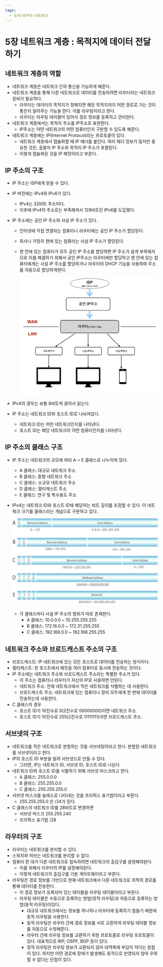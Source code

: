 ```yaml
---
tags:
  - 도서/모두의-네트워크
---
```


# 5장 네트워크 계층 : 목적지에 데이터 전달하기

## 네트워크 계층의 역할

- 네트워크 계층은 네트워크 간의 통신을 가능하게 해준다.
- 네트워크 계층을 통해 다른 네트워크로 데이터를 전송하려면 라우터라는 네트워크 장비가 필요하다.
    - 라우터는 데이터의 목적지가 정해지면 해당 목적지까지 어떤 경로로 가는 것이 좋은지 알려주는 기능을 한다. 이를 라우팅이라고 한다.
    - 라우터는 라우팅 테이블이 있어서 경로 정보를 등록하고 관리한다.
- 네트워크 계층에서는 목적지 주소를 IP주소로 표현한다.
    - IP주소는 어떤 네트워크의 어떤 컴퓨터인지 구분할 수 있도록 해준다.
- 네트워크 계층에는 IP(Internet Protocol)라는 프로토콜이 있다.
    - 네트워크 계층에서 캡슐화할 때 IP 헤더를 붙인다. 여러 헤더 정보가 많지만 중요한 것은, 출발지 IP 주소와 목적지 IP 주소가 포함된다.
    - 이렇게 캡슐화된 것을 IP 패킷이라고 부른다.

## IP 주소의 구조

- IP 주소는 ISP에게 받을 수 있다.
- IP 버전에는 IPv4와 IPv6가 있다.
    - IPv4는 32비트 주소이다.
    - 이후에 IPv4의 주소로는 부족해져서 128비트인 IPv6를 도입했다.
- IP 주소에는 공인 IP 주소와 사설 IP 주소가 있다.
    - 인터넷에 직접 연결되는 컴퓨터나 라우터에는 공인 IP 주소가 할당된다.
    - 회사나 가정의 랜에 있는 컴퓨터는 사설 IP 주소가 할당된다.
    - 랜 안에 있는 컴퓨터가 모두 공인 IP 주소를 할당하면 IP 주소가 쉽게 부족해지므로 이를 해결하기 위해서 공인 IP주소는 라우터에만 할당하고 랜 안에 있는 컴퓨터에게는 사설 IP 주소를 할당하거나 라우터의 DHCP 기능을 사용하여 주소를 자동으로 할당하게한다.
      
        ![Untitled](assets/Untitled-4550895.png)
    
- IPv4의 경우는 보통 8비트씩 끊어서 읽는다.
- IP 주소는 네트워크 ID와 호스트 ID로 나눠져있다.
    - 네트워크 ID는 어떤 네트워크인지를 나타낸다.
    - 호스트 ID는 해당 네트워크의 어떤 컴퓨터인지를 나타낸다.

## IP 주소의 클래스 구조

- IP 주소는 네트워크의 규모에 따라 A ~ E 클래스로 나누어져 있다.
    - A 클래스: 대규모 네트워크 주소
    - B 클래스: 중형 네트워크 주소
    - C 클래스: 소규모 네트워크 주소
    - D 클래스: 멀티캐스트 주소
    - E 클래스: 연구 및 특수용도 주소
- IPv4는 네트워크 ID와 호스트 ID에 해당하는 비트 길이를 조정할 수 있다. 이 네트워크 크기를 클래스라는 개념으로 구분하고 있다.
  
    ![Untitled](assets/Untitled%201.png)
    
    - 각 클래스마다 사설 IP 주소의 범위가 따로 존재한다.
        - A 클래스: 10.0.0.0 ~ 10.255.255.255
        - B 클래스: 172.16.0.0 ~ 172.31.255.255
        - C 클래스: 192.168.0.0 ~ 192.168.255.255

## 네트워크 주소와 브로드캐스트 주소의 구조

- 브로드캐스트: IP 네트워크에 있는 모든 호스트로 데이터를 전송하는 방식이다.
- 멀티캐스트: 한 호스트에서 패킷을 여러 컴퓨터로 동시에 전송하는 것이다.
- IP 주소에는 네트워크 주소와 브로드캐스트 주소라는 특별한 주소가 있다.
    - 이 주소는 컴퓨터나 라우터가 자신의 IP로 사용하면 안된다.
    - 네트워크 주소: 전체 네트워크에서 작은 네트워크를 식별하는 데 사용한다.
    - 브로드캐스트 주소: 네트워크에 있는 컴퓨터나 장비 모두에게 한 번에 데이터를 전송하는데 사용한다.
- C 클래스의 경우
    - 호스트 ID가 10진수로 0(2진수로 00000000)이면 네트워크 주소.
    - 호스트 ID가 10진수로 255(2진수로 11111111)이면 브로드캐스트 주소.

## 서브넷의 구조

- 네트워크를 작은 네트워크로 분할하는 것을 서브네팅이라고 한다. 분할된 네트워크를 서브넷이라고 한다.
- IP의 호스트 ID 부분을 빌려 서브넷으로 만들 수 있다.
    - 그러면, IP는 네트워크 ID, 서브넷 ID, 호스트 ID로 나뉜다.
- 네트워크 ID와 호스트 ID를 식별하기 위해 서브넷 마스크라고 한다.
    - A 클래스: 255.0.0.0
    - B 클래스: 255.255.0.0
    - C 클래스: 255.255.255.0
- 서브넷 마스크를 슬래스로 나타내는 것을 프리픽스 표기법이라고 부른다.
    - 255.255.255.0 은 /24가 된다.
- C 클래스의 네트워크 ID를 28비트로 변경하면
    - 서브넷 마스크 255.255.240
    - 프리픽스 표기법 /28

## 라우터의 구조

- 라우터는 네트워크를 분리할 수 있다.
- 스위치와 허브는 네트워크를 분리할 수 없다.
- 컴퓨터 한 대가 다른 네트워크로 접속하려면 네트워크의 출입구를 설정해야된다.
    - 이를 위해서 라우터의 IP를 설정해야된다.
    - 이렇게 네트워크의 출입구를 기본 게이트웨이라고 부른다.
- 라우팅은 경로 정보를 기반으로 현재 네트워크에서 다른 네트워크로 최적의 경로를 통해 데이터를 전송한다.
    - 이 경로 정보가 등록되어 있는 테이블을 라우팅 테이블이라고 부른다.
    - 라우팅 테이블은 수동으로 등록하는 방법(정적 라우팅)과 자동으로 등록하는 방법(동적 라우팅)이있다.
        - 대규모 네트워크에서는 정보를 하나하나 라우터에 등록하기 힘들기 때문에 동적 라우팅을 사용한다.
        - 동적 라우팅은 라우터 간에 경로 정보를 서로 교환하여 라우팅 테이블 정보를 자동으로 수정해준다.
        - 라우터 간에 라우팅 정보를 교환하기 위한 프로토콜로 라우팅 프로토콜이 있다. 대표적으로 RIP, OSPF, BGP 등이 있다.
        - 정적 라우팅은 라우팅 정보가 교환되지 않아 대역폭에 부담이 적다는 장점이 있다. 하지만 어떤 경로에 장애가 발생해도 동적으로 반영되지 않아 우회할 수 없다는 단점이 있다.